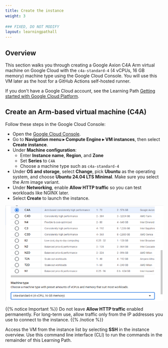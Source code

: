 ```yaml
---
title: Create the instance
weight: 3

### FIXED, DO NOT MODIFY
layout: learningpathall
---
```


## Overview

This section walks you through creating a Google Axion C4A Arm virtual machine on Google Cloud with the `c4a-standard-4` (4 vCPUs, 16 GB memory) machine type using the Google Cloud Console. You will use this VM later as the host for a GitHub Actions self-hosted runner.

If you don't have a Google Cloud account, see the Learning Path [Getting started with Google Cloud Platform](https://learn.arm.com/learning-paths/servers-and-cloud-computing/csp/google/).

## Create an Arm-based virtual machine (C4A)

Follow these steps in the Google Cloud Console:

- Open the [Google Cloud Console](https://console.cloud.google.com/).
- Go to **Navigation menu ▸ Compute Engine ▸ VM instances**, then select **Create instance**.
- Under **Machine configuration**:
  - Enter **Instance name**, **Region**, and **Zone**
  - Set **Series** to `C4A`
  - Choose a machine type such as `c4a-standard-4`
- Under **OS and storage**, select **Change**, pick **Ubuntu** as the operating system, and choose **Ubuntu 24.04 LTS Minimal**. Make sure you select the Arm image variant.
- Under **Networking**, enable **Allow HTTP traffic** so you can test workloads like NGINX later.
- Select **Create** to launch the instance.

![Google Cloud Console page showing C4A VM creation with c4a-standard-4 selectedalt-text#center](./images/select-instance.png "Create a C4A VM in the Google Cloud Console")

{{% notice Important %}}
Do not leave **Allow HTTP traffic** enabled permanently. For long-term use, allow traffic only from the IP addresses you use to connect to the instance.
{{% /notice %}}

Access the VM from the instance list by selecting **SSH** in the instance overview. Use this command line interface (CLI) to run the commands in the remainder of this Learning Path.
